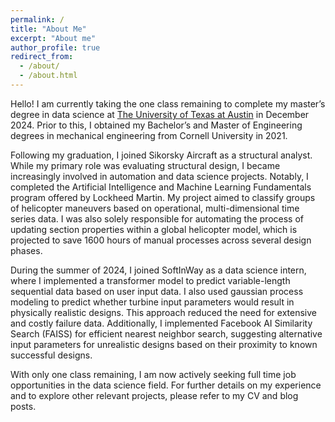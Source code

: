 ```yaml
---
permalink: /
title: "About Me"
excerpt: "About me"
author_profile: true
redirect_from: 
  - /about/
  - /about.html
---
```


Hello! I am currently taking the one class remaining to complete my master’s degree in data science at [The University of Texas at Austin](https://cdso.utexas.edu/msds) in December 2024. Prior to this, I obtained my Bachelor’s and Master of Engineering degrees in mechanical engineering from Cornell University in 2021.

Following my graduation, I joined Sikorsky Aircraft as a structural analyst. While my primary role was evaluating structural design, I became increasingly involved in automation and data science projects. Notably, I completed the Artificial Intelligence and Machine Learning Fundamentals program offered by Lockheed Martin. My project aimed to classify groups of helicopter maneuvers based on operational, multi-dimensional time series data. I was also solely responsible for automating the process of updating section properties within a global helicopter model, which is projected to save 1600 hours of manual processes across several design phases.

During the summer of 2024, I joined SoftInWay as a data science intern, where I implemented a transformer model to predict variable-length sequential data based on user input data.  I also used gaussian process modeling to predict whether turbine input parameters would result in physically realistic designs. This approach reduced the need for extensive and costly failure data. Additionally, I implemented Facebook AI Similarity Search (FAISS) for efficient nearest neighbor search, suggesting alternative input parameters for unrealistic designs based on their proximity to known successful designs. 

With only one class remaining, I am now actively seeking full time job opportunities in the data science field. For further details on my experience and to explore other relevant projects, please refer to my CV and blog posts.